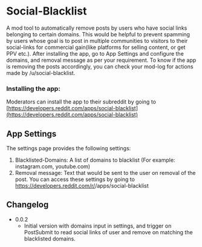 # Social-Blacklist
A mod tool to automatically remove posts by users who have social links belonging to certain domains. This would be helpful to prevent spamming by users whose goal is to post in multiple communities to visitors to their social-links for commercial gain(like platforms for selling content, or get PPV etc.). After installing the app, go to App Settings and configure the domains, and removal message as per your requirement. To know if the app is removing the posts accordingly, you can check your mod-log for actions made by /u/social-blacklist.

### Installing the app:
Moderators can install the app to their subreddit by going to [https://developers.reddit.com/apps/social-blacklist](https://developers.reddit.com/apps/social-blacklist)

## App Settings
The settings page provides the following settings:
  1) Blacklisted-Domains: A list of domains to blacklist (For example: instagram.com, youtube.com)
  2) Removal message: Text that would be sent to the user on removal of the post.
You can access these settings by going to https://developers.reddit.com/r/<subreddit-name>/apps/social-blacklist

## Changelog
* 0.0.2
    * Initial version with domains input in settings, and trigger on PostSubmit to read social links of user and remove on matching the blacklisted domains.

